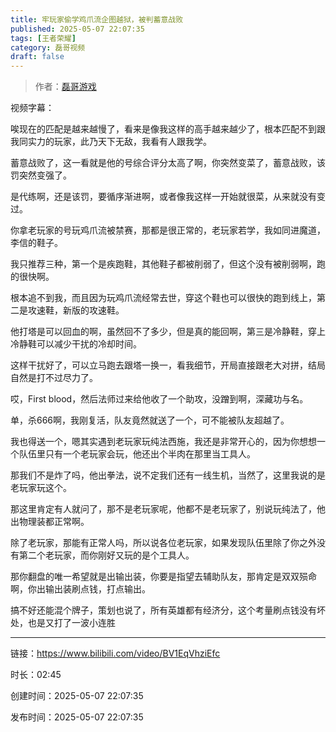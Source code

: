 ```yaml
---
title: 牢玩家偷学鸡爪流企图越狱，被判蓄意战败
published: 2025-05-07 22:07:35
tags: [王者荣耀]
category: 磊哥视频
draft: false
---
```



> 作者：[磊哥游戏](https://space.bilibili.com/268941858?spm_id_from=333.788.upinfo.head.click)

视频字幕：

唉现在的匹配是越来越慢了，看来是像我这样的高手越来越少了，根本匹配不到跟我同实力的玩家，此乃天下无敌，我看有人跟我学。

蓄意战败了，这一看就是他的号综合评分太高了啊，你突然变菜了，蓄意战败，该罚突然变强了。

是代练啊，还是该罚，要循序渐进啊，或者像我这样一开始就很菜，从来就没有变过。

你拿老玩家的号玩鸡爪流被禁赛，那都是很正常的，老玩家若学，我如同进魔道，李信的鞋子。

我只推荐三种，第一个是疾跑鞋，其他鞋子都被削弱了，但这个没有被削弱啊，跑的很快啊。

根本追不到我，而且因为玩鸡爪流经常去世，穿这个鞋也可以很快的跑到线上，第二是攻速鞋，新版的攻速鞋。

他打塔是可以回血的啊，虽然回不了多少，但是真的能回啊，第三是冷静鞋，穿上冷静鞋可以减少干扰的冷却时间。

这样干扰好了，可以立马跑去跟塔一换一，看我细节，开局直接跟老大对拼，结局自然是打不过尽力了。

哎，First blood，然后法师过来给他收了一个助攻，没蹭到啊，深藏功与名。

单，杀666啊，我刚复活，队友竟然就送了一个，可不能被队友超越了。

我也得送一个，嗯其实遇到老玩家玩纯法西施，我还是非常开心的，因为你想想一个队伍里只有一个老玩家会玩，他还出个半肉在那里当工具人。

那我们不是炸了吗，他出拳法，说不定我们还有一线生机，当然了，这里我说的是老玩家玩这个。

那这里肯定有人就问了，那不是老玩家呢，他都不是老玩家了，别说玩纯法了，他出物理装都正常啊。

除了老玩家，那能有正常人吗，所以说各位老玩家，如果发现队伍里除了你之外没有第二个老玩家，而你刚好又玩的是个工具人。

那你翻盘的唯一希望就是出输出装，你要是指望去辅助队友，那肯定是双双殒命啊，你出输出装刷点钱，打点输出。

搞不好还能混个牌子，策划也说了，所有英雄都有经济分，这个考量刷点钱没有坏处，也是又打了一波小连胜

---

链接：https://www.bilibili.com/video/BV1EqVhziEfc

时长：02:45

创建时间：2025-05-07 22:07:35

发布时间：2025-05-07 22:07:35
